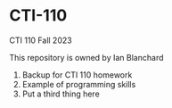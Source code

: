 # CTI-110
CTI 110 Fall 2023 


This repository is owned by Ian Blanchard
1. Backup for CTI 110 homework
2. Example of programming skills
3. Put a third thing here
